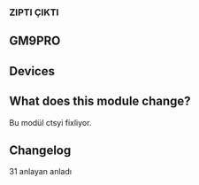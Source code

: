 ### ZIPTI ÇIKTI

## GM9PRO

## Devices

## What does this module change?
Bu modül ctsyi fixliyor.

## Changelog
31 anlayan anladı
